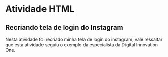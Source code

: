 # Atividade HTML

## Recriando tela de login do Instagram

Nesta atividade foi recriado minha tela de login do instagram, vale ressaltar que esta atividade seguiu o exemplo da especialista da Digital Innovation One.